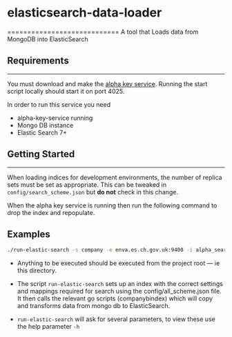 # elasticsearch-data-loader
============================
A tool that Loads data from MongoDB into ElasticSearch

## Requirements
---------------

You must download and make the [alpha key service](https://github.com/companieshouse/alpha-key-service). Running the start script locally should start it on port 4025.

In order to run this service you need

* alpha-key-service running
* Mongo DB instance
* Elastic Search 7+

## Getting Started
-------------------

When loading indices for development environments, the number of replica sets must be set as appropriate.
This can be tweaked in `config/search_scheme.json` but **do not** check in this change.

When the alpha key service is running then run the following command to drop the index and repopulate.

## Examples 
```bash
./run-elastic-search -s company -e enva.es.ch.gov.uk:9400 -i alpha_search -m chs-pp-mes-sl2.ch.gov.uk:27019 -u admin -p admin -a http://chs-alphakey-pp.internal.ch -c false
```

* Anything to be executed should be executed from the project root — ie this directory.

* The script `run-elastic-search` sets up an index with the correct settings and mappings required for
search using the config/all_scheme.json file. It then calls the relevant go scripts (companybindex) which will copy and transforms data from mongo db to ElasticSearch.

* `run-elastic-search` will ask for several parameters, to view these use the help parameter `-h`


